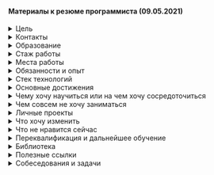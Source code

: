 #### Материалы к резюме программиста (09.05.2021)

<details><summary markdown="span">Цель</summary>
Их несколько:

1. Презентовать мой опыт и описать сферу моей новой работы таким образом, чтобы минимизировать соответствующие неудобные или повторяющиеся вопросы при общении на интервью на разных уровнях.
2. Аккумулировать для себя мой личный опыт.
3. Навести порядок в моей личной библиотеке знаний и познакомить с ней остальных.

</details>

<details><summary markdown="span">Контакты</summary> 

- с/т (+ telegram): +7-(920)-741-05-36
- E-mail: gaev.av@mail.ru
- skype: alexey.gaev35
- Linked-in: https://www.linkedin.com/in/alexey-gaev-067899172
- hh (резюме): https://tula.hh.ru/resume/77590111ff059ad65e0039ed1f4a4756686561

</details>

<details><summary markdown="span">Образование</summary> 

Окончил [Тульский государственный университет](https://tsu.tula.ru) (1993 - 1999):
- квалификация - магистр, 
- факультет - механико-математический, 
- специальность - Прикладная математика и информатика,
  
В 2003 году защитил кандидатскую диссертацию по направлению 05.13.18 "Математическое моделирование, численные методы и комплексы программ". 
Имею ученую степень кандидата физико-математических наук.

</details>

<details><summary markdown="span">Стаж работы</summary> 

Общий стаж непрерывной работы - 22 года, из них:
- программистом - 9,5 лет
- системным администратором - 6,5 лет.
- преподавателем - 6 лет

</details>

<details><summary markdown="span">Места работы</summary> 

 - [ООО "Девелопер Софт"](https://www.devexpress.com) - инженер программист (09.2011 — наст. время)
 - [Тульский государственный университет](https://tsu.tula.ru) - доцент кафедры "Прикладной математики и информатики", земеститель декана механико-математического факультета (09.2005 — 08.2011)
 - Главное управление Министерства Юстиции по ЦФО в Тульской области - системный администратор (02.2005 — 08.2005)
 - [Управление Федеральной службы судебных приставов по Тульской области](https://r71.fssp.gov.ru) - системный администратор (02.2001 — 02.2005)
 - [Управление Судебного департамента в Тульской области](http://usd.tula.sudrf.ru) - системный администратор (04.1999 — 02.2001)

</details>

<details><summary markdown="span">Обязанности и опыт</summary> 

<details><summary markdown="span">1. Системный администратор</summary> 

- учет, обслуживание и ремонт компьютерного парка и сетей ЭВМ, 
- заключение договоров на приобретение и обслуживание компьютерного парка и сетей ЭВМ,
- все необходимые работы, связанные с настройкой "под ключ" сетей ЭВМ (прокладка кабеля, установка маршрутизируего оборудования, настройка серверов и прочее),
- проектирование и реализация необходимого сопуствующего программного обеспечения (учет компьютерного парка и сетей, ведение статистики и учета использования и прочее),
- менторство и помощь специалистам иных отделов в использовании сетей ЭВМ и компьютерного оборудования
- установка и настройка автоматизированных рабочих мест.

</details>

<details><summary markdown="span">2. Преподаватель и научный работник</summary> 

- разработка курса лекций, практических занятий, учебно-методических комплексов по следующим дисциплинам и ведение соотвествующих дисциплин:
  - Информатика
  - Сети ЭВМ,
  - Объектно-ориентированное программирование
  - Случайные процессы
  - Методы идентификации и планирование эсперимента
  - Численные методы решения краевых задач
  - другие (от математики и теории вероятностей до экономического анализа хозяйственной деятельности) 
- прием курсовых и дипломных работ.
- участие в государственных аттестационных комиссиях по приему дипломных работ бакалавров, магистров, а также аспирантов.
- научная деятельность:
  - в сфере численного и аналитического решения краевых задач при дифракции нестационарных упругих и звуковых волн на телах различной конфигурации и физико-механических характеристик,
  - статистическая обработка результатов медицинских, биологических и экономических экспериментов перекрестной или временной статистики с использованием:
    - корреляционного анализа,
    - регрессионного анализа,
    - дисперсионного анализа,
    - кластерного анализа,
    - дискриминантного анализа,
    - факторного анализа,
    - иных методов случайных процессов и планирования эсперимента.
  - имею печатные работы по результатам исследований в центральных и ВАК-их журналах, 
-  агитационная деятельность (отвечал на кафедре и факультете за прием абитуриентов)
- как заместитель декана командовал внучебной воспитательной работой и работой по учету общежитий.

</details>

<details><summary markdown="span">3. Программист</summary> 

- Разработка коммерческого программного обеспечения для нужд других программистов 
- Принимал участие в разработке следующих коммерческих продуктов:
  
  - Chart Control (WinForms) - (2 месяца испытательных работ) - знакомство с демками, инфрастуктурой предприятия, пофиксил несколько багов.
  
  - RichEdit Control (WinForms) - (3 месяца с повышением) - изучил имплементацию History, импорт/экспорт из RTF, DOC, DOCX и иных вордовских форматов, устройство модели хранения данных, реализовал пару несложных фич (bookmark, etc.)
  
  - SpreadSheet Control (WinForms) - (4 года с повышением) - участвовал в разработке с нуля данного ПО, один из основных моих любимых продуктов. Занимался имплементацие следующих задач:
    - импорт/экспорт разных форматов данных (XLSX, XLS),
    - форматирование данных (ячейки, стобцы, строки, таблицы, пивот-таблицы, чарты, дифференциальное форматирование, условное форматирование, стили и прочее) и расчет актуального форматирования при отображении данных,
    - модельные и UI - команды, проектирование API,
    - математические алгоритмы вычислений: математические, инженерные, статистические и экономические функции экселя,
    - алгоритмы работы с цветовым пространством, парсинг офисных тем,
    - печать больших данных с учетом разбивки на страницы с повторяющимися заголовками,
    - оптимизация алгоритмов layout-а данных перед их отрисовкой.
    - профайлинг и оптимизация разных вычислительных алгоритмов.
    - тестирование, фикс багов и участие в сопровождении продукта
    - наставник 2 разработчиков.
  
  - Scheduler Control (WinForms) - (3 месяца) - знакомство с продуктом, прохождение внутреннего тренинга, фикс несложных багов.
  - Scheduler Control (WPF) - (3 года) - разработка с нуля. Здесь сменил платформу и получил навыки работы с WPF. Второй мой главный продукт. Занимался следующими задачами: 
    - разработка технических заданий,
    - проектирование архитектуры некоторых модулей,
    - разработка большого количества различных модельных классов и их связь с визуальной составляющей.
    - большая работа с UI: все мышиные и клавиатурные эвенты, кастомный драг/дроп, ресайз, скрол, селекшен и прочее.
    - алгоритмы обработки некоторых команд: переключение вьюх, учет рабочих и нерабочих дней, часов, минут, ограничение временной шкалы справа и слева, запреты на выполение разных команд (редактирование, вставка, удаление аппойтментов) и др.  
    - разработка DateNavigationPanel - заголовок вьюх с алгоритмами парсинга дат и их компактного представления.
    - взаимодействие с иными контролами (DateNavigator, DateNavigationPanel и пр.) 
    - разработка новых вьюх (AgendaView, ListView, OneMonthView),
    - импорт/экспорт данных,
    - маппинг данных,
    - рефакторинг большого количества кода с целью улушения качества API.
    - наставничество, фикс багов, сопровождение, профайлинг и оптимизация.
  
  - Material Design in Hamburger Menu (WPF) - (6 месяцев) - реализовал небольшой функционал на использовании алгоритмов векторной графики для подсветки элементов меню при движении мыши (невидиые бордюры, лампа над текстом - это так называемый Reveal Effect). Использовал подход с Pixel Shaders. Не получилось в технологии WPF сделать стиль с кастомизацией каждого уровня данного эффекта над любым кликабельным элементом по причине невозможности быстрого получения актуальной текстуры элемента. 
  
  - Diagram Control (Web) - (1,5 года) - текущий контрол. Здесь сменил стек технологий с С#.Net на TypeScript/Javascript. Пришел в уже спроектированный и реализованный продукт, но участовал в первом его оффициальным выпуске. Выполняю весь спектр работ по доработке, сопровождению продукта:
    - поддержка разных технологий использования контрола: ASP.Net, ASP.MVC.Net, ASP.Net.Core, JQuery, React, Angular, Vue и пр.
    - демо, примеры кода, тестирование, фикс багов,
    - разработал несколько фич:
      - роутинг коннекторов с учетом минимального количества пересечений с шейпами. Есть дальнейшие планы на исправление слипания коннекторов и фикс алгоритмов автолаяута с учетом актуальных расстояний между шейпами.
      - исправление поведения селекшена, таскания и копирования элементов диаграммы, в т.ч. поддержка правильного мультиселекшена и копирования при зажатии клавиш CTRL/SHIFT/ALT, скролирование листа по клавише Пробел и прочее.   
      - в настоящее время работаю над исправлением проблем с тач-устройствами, пол сути новым функционалом, работающим с другим стеком мышиных эвентов (pointer events). Причина перехода - практически все поддерживаемые нами браузеры (Chrome, FireFox, Opera, etc.) перестали использовать подход с конвертацией тач-эвентов в мышиные, используют внутри Chrome. Приходится ловить иные эвенты, при этом не сломать мобильные платформы (Android, IPad/IPhone).
  
  - Gantt Control (Web) - (6 месяцев) - второстепенный продукт по моему скваду. Но в текущем забеге я реализовал там одну фичу (ScrollToDate).
  
Много не дописал. Здесь надо доработать...
Были попытки освоить Python, Go и другие языки.

</details>

Нет ничего про работу по совместительству. Надо аккумулировать.

</details>

<details><summary markdown="span">Стек технологий</summary> 

- Основные языки: С, С#, TypeScript, JavaScript
- Второстепенные языки: C++, Python, Go, Haskell.
- UI платформы: WinForms, WPF, Web
- Языки верстки и форматов: HTML, CSS, VML, XML, Json, LaTex
- Математические пакеты: MatLab, Maple, MathCad, Statistica, SPSS, Mathematica.
- Профилирование и оптимизация продуктов c использованием JetBrains, AqTime, Chrome.
- Agile-разработка (в основном Scrum и Kanban, знаком с принципами FDD, ShapeUp).

</details>

<details><summary markdown="span">Основные достижения</summary> 

1. Защита кандидатской диссертации.
2. Освоение разных стеков (С#.Net, Web)
3. Реализовал несколько десятков сложных алгоритмов. Теперь это сделаю в виде отдельного учебного фрейворка.
4. Сумел себя проявить в роли преподавателя и наставника нескольких специалистов и многих студентов.
5. Сумел освоить разговорный английский до некоторой ступени (Pre-Intermediate). Пока остановился, ибо пока не требуется более сильное погружение.

</details>

<details><summary markdown="span">Чему хочу научиться или на чем хочу сосредоточиться</summary> 

Понятное дело, что любой бизнес в программировании - это не код, а деньги, прибыль, но все-таки хочется тратить свое личное время с умом.

<details><summary markdown="span">1. Конкурентное программирование</summary>

Не то, чтобы я не совсем не знаю, но хочу до деталей разобраться в многопоточном и конкурентном программировании.
Понимание основ имеется, даже когда-то изучал полный код класса Task. Но все же хочу писать эффективные вычислительные алгоритмы с учетом распараллеливания или обработку потоковых данных при асинхронном или реактивном подходе. 

</details>

<details><summary markdown="span">2. Структуры данных, базы данных, высоконагруженные системы</summary>

Так или иначе мы работаем с этим постоянно. Массивы, стек, очередь, деревья, кучи. Но нет понимания деталей реализации большинства структур, кроме коллекций, массивов и иногда деревьев.
Банально до недавнего времени не знал как устроена индексация баз данных. Там применяются в основном B+-деревья, ну или их аналоги. В общем есть над чем подумать.
Более того, в личном плане я работаю над реализацией длинной арифметики и математической статистики, мне надо уметь эффективно хранить данные, их искать, обрабатывать с разной степенью точности.

Базы данных я откровенно не жалую, да и не было опыта их поддержки. Но без них в статистике данных просто никуда. Надо уметь выбирать эффективную модель базы данных, понимать алгебру ее работы. Хороший специалист по работе с большими данными обязан это знать и оценивать риски надежности, масштабируемости и удобства работы с той или иной базой в высоконагруженных вычислительных системах.

</details>

<details><summary markdown="span">3. Математическое программирование</summary>

Я увяз в болоте поддержки разных продуктов и начинаю забывать, что именно мне приносит максимальное удовольствие от работы. После одного совсем неудачного интервью я осознал, что мне крайне трудно дается аналитика одной оптимизационной задачи и реализация ее алгоритма. Увы, время дает о себе знать. Хочу вернутся к сложным задачам в следующих математических областях:
- статистика (теория вероятности, описательная и математическая статистика, теория случайных процессов, методы идентификации и планирование эксперимента) - мое самое любимое направление. Обожаю исследовать данные с использованием корреляционного, регрессионного, дисперсионного и иных видов стохастического анализа. Очень хочу написать свой DataAnalysis - это пакет расширений для экселя, но для конкретной сферы. Я в теоретическом плане остановился на теории фильтрации сигналов, спектральном анализе данных и прочим интересным задачам. Тут надо погрузиться вновь. Болото сильно засосало.
- численные методы и методы оптимизации (аналогично хочу написать свой DataSolver, но я ближе к численным методам, нежели чем к методам оптимизации). Странно, но я обнаружил, что мне очень лениво переходить от экономической постановки задач в математическую. Это следствие плохой классификации задач. Надо просто набить руку.
- быстрый поиск и сортировка данных - тут много интересных задач с использованием структур данных (эх, если бы не релизная гонка, написал бы я сортер больших файлов и уже бы устроился)
- дискретная математика (по большей части комбинаторика, теория графов и алгоритмов, различные применения конечных автоматов и алгоритмов машин Тьюринга к реальным задачам) - мне сейчас очень нравятся реализованные мной алгоритмы кратчайших путей, сканеры и парсеры кода, но этого мало. Например в текущем поддерживаемом мной контроле - диаграмме - я заложил мину замедленного действия - использовал А* - алгоритм для роутинга одиночного коннектора вокруг шейпов. Он эффективен во многом и прост, но когда мы роутим одновременно много коннекторов вокруг тысяч шейпов (что для веба неприемлемо, но вполне себе живет вне его), то этот алгоритм будет тормозить. Надо переделывать, да ресурсов нет и знаний как-то тоже не добавляется. Ну а конечные автоматы, комбинаторику я просто люблю и хочу с них начать объяснять сыну алгоритмы. Ведь понятие алгоритма дается с трех сторон (классика, через рекурсию, через машины Тьюринга). 
- теория приближений и механика деформируемого твердого тела - тут скорей научный интерес, ибо я защитил кандидатскую диссертацию по этому профилю. Если я захочу продолжить это в докторской, что вряд ли, то вернусь с моим задачам рассеяния волн на телах сложной реалогии со случайным стохастическим покрытием и облаках. Мне в свое время понравился такой сплав.
- математическое моделирование бизнес-процессов - мне очень понравилось реализоввать пласт экономических функций экселя. Но я так до конца его и не реализовал. Но как бывший преподатель всякой экономической фигни в разных высших забегаловках и помощник медицинским и экономическим коллегам в их нелегкой диссертационной научной работе знаю целый ряд полезных инструментов для экономического анализа. Особенно интересно мне сейчас биржевое аналитическое моделирование, но без стохастической составляющей. Есть и такое. В общем очень хочу.
- машинное обучение - поставил на последнее место именно потому, что не хочу это использовать, но хочу разрабатывать сам эти алгоритмы, ибо внутри них крутятся интересные структуры данных и сложные вичмсления. Но можно и использовать, но желания сильного научиться этому нет.

</details>

<details><summary markdown="span">4. Web UI, mobile UI</summary>

Мне надо как-то презентовать результаты своих расчетов, но без фанатизма. Терпеть не могу весь UI, хотя у меня им неплохо получается заниматься. Не хватает знаний в использовании мобильных технологий. Рад был бы заниматься чистым бекэндом, но надо уметь представлять данные с учетом ограничений разных платформ. Тесты тут не помогут. 
А вот иные платформы как-то и не хочу, хотя знаю.  

</details>

Ну вроде пока все. Если что появится, допишу.

</details>


<details><summary markdown="span">Чем совсем не хочу заниматься</summary> 

Это первый их тех пунктов, ради которого я в большей степени затеял этот опус.

1. Как ни странно это прозвучит, не хочу вовсе заниматься конечной продуктовой разработкой. Что я имею в виду? Если ранее я прям желал этого и искал такую работу, то сейчас не имею ни малейшего желания. Это касается проектов, реализующих несложный функционал для автоматизации некоторых технических задач на фронтэнде. Всё, хватит себя насиловать. Хочу бекэнда и интересных расчетных задач, даже в ущерб заплате. Но знаний в высоконагруженных системах пока мало. Попытаюсь разорвать это замкнутый круг путем получения новых знаний на стороне.

2. Не хочу руководить. Это конечно опять странно звучит. Странно, почему менежмент в лице тимлида и прочих вышестоящих ступеней зарабатывает больше, чем специалист, умеющий программировать сложные задачи, без которых этот самый тимлид не сумел бы сделать продукт. Но руководить я умею и организовывать людей могу. Но не хочу. Насмотрелся.

3. Не хочу заниматься поддержкой. Что я имею в виду? Сейчас большую половину времени мы как разработчики тратим на то, чтобы у пользователей, использующих наши продукты, не возникало проблем с использованием функционала. Разработчик обязан писать код и при возможности фиксить возникающие баги. И желательно это делать более эффективно, а не заниматься ответами, советами, созвонами и прочими вещами. Или тогда уже это не совсем разработчик, коим я быть не хочу.

4. Не буду работать там, где нет четко налаженного производственного процесса. Это я к продолжению предыдущего пункта. Нахлебался от того, что я должен планировать, менеджить задачи, организовывать поток фикса багов, писать ТЗ, фиксить баги, тестировать, анализировать документацию и только в последню очередь думать об эфективных алгоритмах реализации той или иной задачи и написания кода. Принцип - "давай ввяжемся, а там посмотрим", не для меня. И да, в сложных задачах надо быть аналитиком и уметь проверять свои гипотезы и уже потом что-то реализовывать.

5. Я не любитель брейн-ринга и не член клуба ЧтоГдеКогда. Мне надо время, чтобы разобраться в задаче. Была одна контора, в которую я дважды пробовался, но слава богу, не прошел. У них тестовое задание надо было обдумать за 15 минут и дать ответ. Так вот, на том конце провода меня упорно не хотели понимать и сначала отфутболили с простым решением в первый раз, но во второй раз (забавно, что тестовое задание было тоже), когда я предложил другое решение, пытались навязать то мое первое решение (они же не помнили первое интервью). Я такое интервью с удовольствием провалил, но написал простой код с тестами и показал. Оно их не заинтересовало. Забавный подход к анализу задач. Если такой производственный подход имеет место, а именно - "давай быстро, а то расстреляем", то в такой конторе я не желаю работать. 

6. Откажусь от работы в большой команде по сопровождению и доработке большого говнокода. Тут приложили руку мои нынешние коллеги, считающие, что я плохо читаю чужой код строка за строкой. За 9 лет мне никто такого еще не говорил, а когда я поднимал тонны кода, только благодарили. Но прививка против больших проектов начинает уже действовать и как ни странно, это даже хорошо. Поэтому скорей всего не пойду в такую команду.

7. Не желаю разговаривать на английском языке. Я люблю изучать язык, мне нравится на нем читать техническую и даже иногда художественную литературу. Но я не совсем жалую производственный внутренний процесс на нем и особенно разговоры с носителями и неносителями этого языка и не хочу иметь вокруг себя не рускоязычную культуру, где нет русских книг, фильмов и прочего. Кстати, я не желаю посещать забугор именно по этой причине. Не поймите привратно. Но язык изучать продолжу. Английский язык он как математика для меня очень интересен в плане личного развития и не только он.

8. Мне пофиг на всякие роли. Хоть младенец-разработчик. Я не желаю тратить личное время на те задачи, которые мне не нравятся, но хочу иметь адекватную оплату моих услуг, если я чего-то стою. Могу пойти на адекватный копромис в решении задач и только.

Н-да, с такими амбициями лучше в свой бизнес, а в не наемную работу. Кстати это хорошая идея. 

</details>

<details><summary markdown="span">Личные проекты</summary> 

Надо привести сначала в порядок тот бардак, что творится у меня ни гите и описать каждый из личных проектов. Много кстати скрыто.

Пока оставлю этот пункт на подумать...

</details>

<details><summary markdown="span">Что хочу изменить</summary> 

Это второй по важности пункт, на который любят задавать вопросы. Напишу в порядке приоритета.

1. Хочу иметь больше свободы к передвижению. Хочу поменять место жительства и поэтому в большей степени хочу иметь удаленную работу. Пока твердо не решил, в какие именно города хочу релоцироваться.
2. Хочу четко налаженный производственный процесс. Об этом писал выше.
3. Желательно не потерять в зарплате. Сейчас мне ее вроде бы и достаточно, но всегда хочется больше.
4. Адекватные задачи, об этом написал выше. Но готов идти на компромис по деньгам, если задача очень ценна для меня. Заколебало это болото. Надоел фронтенд.
5. Хочу менторство. Есть четкое желание делиться накопленным опытом и делать свои программы повышения квалификации персонала. 
      
</details>

<details><summary markdown="span">Что не нравится сейчас</summary> 

Это третий по важности пункт, на который любят задавать вопросы. Напишу в порядке приоритета.

1. Все-таки та свобода, которую нам дал коронавирус, когда нас отравили "домой", скоро кончится и нас вызовут в офис. Не то, чтобы я не хотел в офис, но боюсь уже привык немного к иному графику работы.

2. Я работаю в компании, где приоритет в заплате ставится на лидерство, коим я быть не хочу. Но понимаю, что обеспечение связей в команде и отвественность за продукт в целом - это важная часть работы. Но не для меня. Я хочу найти приемлемый для меня компромис между кодом, зарплатой и вовлечением в руководство. Тут получается не очень.
   
3. Во многих своих направлениях компания является лидером и ей сложно двигаться вперед, освоивая новые горизонты именно по той причине, что модель компании заточена на узко специализированны типы продукции - контролы. Но мир меняется. И мои интересы в задачах никому тут не нужны. Важна лишь поддержка, чтобы не дай бог не повредилась репутация. Я уже сейчас начинаю остро ощущать нехватку ресурсов для реализации довольно объемного функционала по желаниям пользователей, а на горизонте новых ресурсов уже нет. Тону в рутине. Дальше будет только хуже. Но деньги пока платят за нее хорошие и индексируют.

4. Слабо в компании уделяется внимание к переквалифиации персонала. Приходится самому выбирать и по большей части за свой счет переквалифицироваться. Потом это пригождается в работе. Я хотел бы целенаправленно ввести практику чтения специализированной литературы, слушания необходимых лекций и закрепление методического материала в рабочее время. Но это совсем плохо оценивается и еще хуже оплачивается. У меня дома тонны специальной литературы, рад был бы разработать специальные курсы по алгоритмам и прочему, но нет времени. Займусь пока с сыном. Очень увлекает. Например английским языком я занимаюсь за свои деньги в другой конторе. Компания навязывает своих преподавателей и надо это делать вне работы. 

5. Ну и наконец, не то чтобы это минус, но мне категорически не нравится то, что компания хочет показаться внутри эдакой демократичной, удобной, справедливой, минимумом бюрократии. Но делает ровно обратное. Это, увы, бизнес и ничего более. Поэтому это есть везде. Поэтому и не особенно ставлю на этом акцент. Мне не нравится набор размазанных ролей, кучи каких скилов, теперь и документ появился, комитет и прочее и прочее. Я видел несколько моделей роста в фирме и ни одна из них не была хорошей. Ах да, наверное предыдущие все же были получше. Вижу дальнейшее обюрокрачивание, полное отсутствие демократичности в принятии решений и постепенное забивание на основную работу. Слава богу, что я не стою в стане властьимущих и могу критически все воспринимать и это толкает меня к саморазвитию. Тут просто банально буду стараться подороже себя продать другим и не бояться менять, если что не так. 
      
Спросите, какого же рожна сижу почти 10 лет, раз так много негативного написал выше? 
- Удобно ходить пешком на работу через парк в течение 15 минут от дома.
- Адекватная заплата. Недавно проиндексировали в баксах. Радует.
- Были хорошие математические задачи (SpreadSheet, Scheduler, Diagram)
- Ноутбук дома и на работе. Возможность забирать оборудование домой.
- Копменсация обедов. ДМС, компенсация занятий в бассейне, спротзалах и прочее.
- Кухня в офисе на каждом этаже.
- Прекрасные корпоративы.
- Адекватные хозяева фирмы. Благодаря одному из них я пришел работать программистом. 

Разве плохо? Но хочу найти лучше. И такое бывает.

</details>

<details><summary markdown="span">Переквалификация и дальнейшее обучение</summary> 

1. Увлекаюсь чтением технической и математической литературы. Интересуюсь новинками и изучаю дома. И не только по своему основному стеку.
2. Посещал несколько семинаров CLRium (4,5,6 части). Приобрел оттуда хорошие знания по использованию памяти, алгоритмам GC, многопоточке, асинхронному и парраллаельному коду.
3. Посещал и планирую дальше посещать школу английского языка - LanArk. 

В дальшейшем хочу пройти курсы (наверное это будет курсера) по ML и алгоритмам, структурам данных и базам данных. Надо порешать на хакерранке задачи, ну и вообще привести себя в физический и умственный тонус. Увы, мы не молодеем.  

</details>

<details><summary markdown="span">Библиотека</summary> 

В своей личной библиотеке имею более 100 изданий бумажных учебных пособий и монографий (не подумайте, что под моим авторством), книг по программированию и науке. Хочу тут описать по тематике их навание и реферативный отзыв о каждой. Но скорей всего заверну в отдельный блог у себя на будущем сайте.

</details>

<details><summary markdown="span">Полезные ссылки</summary> 

У меня тонны полезных ссылок, раскиданных по браузерам, проектам и прочему. Надо их систематизировать. 

</details>

<details><summary markdown="span">Собеседования и задачи</summary> 

Тут опишу мой опыт по собесам. Пока лень.

</details>
